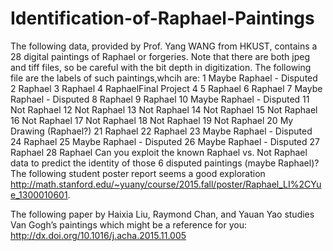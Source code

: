 # Identification-of-Raphael-Paintings
The following data, provided by Prof. Yang WANG from HKUST, contains a 28 digital paintings of Raphael or forgeries. 
Note that there are both jpeg and tiff files, so be careful with the bit depth in digitization. The following file are the labels of such paintings,whcih are:
1 Maybe Raphael - Disputed
2 Raphael
3 Raphael
4 RaphaelFinal Project 4
5 Raphael
6 Raphael
7 Maybe Raphael - Disputed
8 Raphael
9 Raphael
10 Maybe Raphael - Disputed
11 Not Raphael
12 Not Raphael
13 Not Raphael
14 Not Raphael
15 Not Raphael
16 Not Raphael
17 Not Raphael
18 Not Raphael
19 Not Raphael
20 My Drawing (Raphael?)
21 Raphael
22 Raphael
23 Maybe Raphael - Disputed
24 Raphael
25 Maybe Raphael - Disputed
26 Maybe Raphael - Disputed
27 Raphael
28 Raphael
Can you exploit the known Raphael vs. Not Raphael data to predict the identity of those 6 disputed
paintings (maybe Raphael)? The following student poster report seems a good exploration
http://math.stanford.edu/~yuany/course/2015.fall/poster/Raphael_LI%2CYue_1300010601.

The following paper by Haixia Liu, Raymond Chan, and Yauan Yao studies Van Gogh’s paintings which
might be a reference for you:
http://dx.doi.org/10.1016/j.acha.2015.11.005
